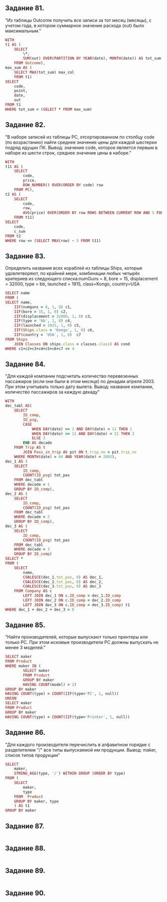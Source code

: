 ## Задание 81.
"Из таблицы Outcome получить все записи за тот месяц (месяцы), с учетом года, в котором суммарное значение расхода (out) было максимальным."
```ruby
WITH 
t1 AS (
    SELECT 
        \*,
        SUM(out) OVER(PARTITION BY YEAR(date), MONTH(date)) AS tot_sum
    FROM Outcome),
max_sum AS (
    SELECT MAX(tot_sum) max_col
    FROM t1)
SELECT
    code,
    point,
    date,
    out
FROM t1
WHERE tot_sum = (SELECT * FROM max_sum)
```
## Задание 82.
"В наборе записей из таблицы PC, отсортированном по столбцу code (по возрастанию) найти среднее значение цены для каждой шестерки подряд идущих ПК.
Вывод: значение code, которое является первым в наборе из шести строк, среднее значение цены в наборе."
```ruby
WITH 
t11 AS (
    SELECT 
        code,
        price,
        ROW_NUMBER() OVER(ORDER BY code) row
    FROM PC),
t2 AS (
    SELECT
        code,
        row,
        AVG(price) OVER(ORDER BY row ROWS BETWEEN CURRENT ROW AND 5 FOLLOWING) c_sum
    FROM t11)
SELECT
    code,
    c_sum
FROM t2
WHERE row <= (SELECT MAX(row) - 5 FROM t11)
```
## Задание 83.
Определить названия всех кораблей из таблицы Ships, которые удовлетворяют, по крайней мере, комбинации любых четырёх критериев из следующего списка:numGuns = 8, bore = 15, displacement = 32000, type = bb, launched = 1915, class=Kongo, country=USA
```ruby
SELECT name
FROM (
SELECT name,
    IIF(numguns = 8, 1, 0) c1,
    IIF(bore = 15, 1, 0) c2,
    IIF(displacement = 32000, 1, 0) c3,
    IIF(type = 'bb', 1, 0) c4,
    IIF(launched = 1915, 1, 0) c5,
    IIF(Ships.class = 'Kongo', 1, 0) c6,
    IIF(country = 'USA', 1, 0)  c7
FROM Ships
	JOIN Classes ON ships.class = classes.class) AS cond
WHERE c1+c2+c3+c4+c5+c6+c7 >= 4
```
## Задание 84.
"Для каждой компании подсчитать количество перевезенных пассажиров (если они были в этом месяце) по декадам апреля 2003. При этом учитывать только дату вылета. Вывод: название компании, количество пассажиров за каждую декаду"
```ruby
WITH 
dec_tabl AS(
    SELECT
        ID_comp,
        ID_psg,
        CASE 
            WHEN DAY(date) >= 1 AND DAY(date) < 11 THEN 1
            WHEN DAY(date) >= 11 AND DAY(date) < 21 THEN 2	
            ELSE 3
        END AS decade
    FROM Trip AS t
        JOIN Pass_in_trip AS pit ON t.trip_no = pit.trip_no
    WHERE MONTH(date) = 04 AND YEAR(date) = 2003),
dec_1 AS (
    SELECT 
        ID_comp,
        COUNT(ID_psg) tot_pas
    FROM dec_tabl 
    WHERE decade = 1
    GROUP BY ID_comp),
dec_2 AS (
    SELECT
        ID_comp,
        COUNT(ID_psg) tot_pas
    FROM dec_tabl
    WHERE decade = 2
    GROUP BY ID_comp),
dec_3 AS (
    SELECT
        ID_comp,
        COUNT(ID_psg) tot_pas
    FROM dec_tabl
    WHERE decade = 3
    GROUP BY ID_comp)
SELECT *
FROM (
    SELECT 
        name, 
        COALESCE(dec_1.tot_pas, 0) AS dec_1,
        COALESCE(dec_2.tot_pas, 0) AS dec_2,
        COALESCE(dec_3.tot_pas, 0) AS dec_3
    FROM Company AS c
        LEFT JOIN dec_1 ON c.ID_comp = dec_1.ID_comp
        LEFT JOIN dec_2 ON c.ID_comp = dec_2.ID_comp
        LEFT JOIN dec_3 ON c.ID_comp = dec_3.ID_comp) t1
WHERE dec_1 + dec_2 + dec_3 > 0
```
## Задание 85.
"Найти производителей, которые выпускают только принтеры или только PC.
При этом искомые производители PC должны выпускать не менее 3 моделей."
```ruby
SELECT maker
FROM Product
WHERE maker IN (
        SELECT maker
        FROM Product
        GROUP BY maker
        HAVING COUNT(model) > 2)
GROUP BY maker
HAVING COUNT(type) = COUNT(IIF(type='PC', 1, null))
UNION
SELECT maker
FROM Product
GROUP BY maker
HAVING COUNT(type) = COUNT(IIF(type='Printer', 1, null))
```
## Задание 86.
"Для каждого производителя перечислить в алфавитном порядке с разделителем "/" все типы выпускаемой им продукции.
Вывод: maker, список типов продукции"
```ruby
SELECT 
	maker,
	STRING_AGG(type, '/') WITHIN GROUP (ORDER BY type)
FROM (
    SELECT 
        maker,
        type 
    FROM  Product
    GROUP BY maker, type
    ) AS t1
GROUP BY maker
```
## Задание 87.

```ruby

```
## Задание 88.

```ruby

```
## Задание 89.

```ruby

```
## Задание 90.